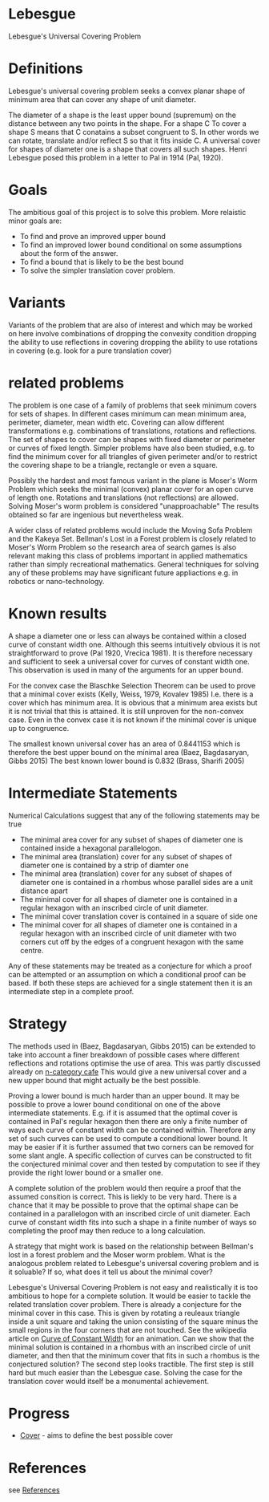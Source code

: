 # Lebesgue
Lebesgue's Universal Covering Problem

# Definitions
Lebesgue's universal covering problem seeks a convex planar shape of minimum area that can cover any shape of unit diameter.

The diameter of a shape is the least upper bound (supremum) on the distance between any two points in the shape.
For a shape C To cover a shape S means that C conatains a subset congruent to S. In other words we can rotate, translate and/or reflect S so that it fits inside C.
A universal cover for shapes of diameter one is a shape that covers all such shapes.
Henri Lebesgue posed this problem in a letter to Pal in 1914 (Pal, 1920).

# Goals
The ambitious goal of this project is to solve this problem. More relaistic minor goals are:

- To find and prove an improved upper bound
- To find an improved lower bound conditional on some assumptions about the form of the answer.
- To find a bound that is likely to be the best bound
- To solve the simpler translation cover problem.

# Variants
Variants of the problem that are also of interest and which may be worked on here involve combinations of
  dropping the convexity condition
  dropping the ability to use reflections in covering
  dropping the ability to use rotations in covering (e.g. look for a pure translation cover)
  
# related problems
The problem is one case of a family of problems that seek minimum covers for sets of shapes.
In different cases minimum can mean minimum area, perimeter, diameter, mean width etc. 
Covering can allow different transformations e.g. combinations of translations, rotations and reflections.
The set of shapes to cover can be shapes with fixed diameter or perimeter or curves of fixed length.
Simpler problems have also been studied, e.g. to find the minimum cover for all triangles of given perimeter and/or to restrict the covering shape to be a triangle, rectangle or even a square.

Possibly the hardest and most famous variant in the plane is Moser's Worm Problem which seeks the minimal (convex) planar cover for an open curve of length one. Rotations and translations (not reflections) are allowed. Solving Moser's worm problem is considered "unapproachable" The results obtained so far are ingenious but nevertheless weak.

A wider class of related problems would include the Moving Sofa Problem and the Kakeya Set.
Bellman's Lost in a Forest problem is closely related to Moser's Worm Problem so the research area of search games is also relevant making this class of problems important in applied mathematics rather than simply recreational mathematics. General techniques for solving any of these problems may have significant future appliactions e.g. in robotics or nano-technology.

# Known results

A shape a diameter one or less can always be contained within a closed curve of constant width one. Although this seems intuitively obvious it is not straightforward to prove (Pal 1920, Vrecica 1981). It is therefore necessary and sufficient to seek a universal cover for curves of constant width one. This observation is used in many of the arguments for an upper bound.

For the convex case the  Blaschke Selection Theorem can be used to prove that a minimal cover exists (Kelly, Weiss, 1979, Kovalev 1985)
I.e. there is a cover which has minimum area. It is obvious that a minimum area exists but it is not trivial that this is attained. It is still unproven for the non-convex case. Even in the convex case it is not known if the minimal cover is unique up to congruence. 

The smallest known universal cover has an area of 0.8441153 which is therefore the best upper bound on the minimal area (Baez, Bagdasaryan, Gibbs 2015) The best known lower bound is 0.832 (Brass, Sharifi 2005)

# Intermediate Statements
Numerical Calculations suggest that any of the following statements may be true

- The minimal area cover for any subset of shapes of diameter one is contained inside a hexagonal parallelogon.
- The minimal area (translation) cover for any subset of shapes of diameter one is contained by a strip of diamter one
- The minimal area (translation) cover for any subset of shapes of diameter one is contained in a rhombus whose parallel sides are a unit distance apart
- The minimal cover for all shapes of diameter one is contained in a regular hexagon with an inscribed circle of unit diameter.
- The minimal cover translation cover is contained in a square of side one 
- The minimal cover for all shapes of diameter one is contained in a regular hexagon with an inscribed circle of unit diameter with two corners cut off by the edges of a congruent hexagon with the same centre.

Any of these statements may be treated as a conjecture for which a proof can be attempted or an assumption on which a conditional proof can be based. If both these steps are achieved for a single statement then it is an intermediate step in a complete proof.

# Strategy

The methods used in (Baez, Bagdasaryan, Gibbs 2015) can be extended to take into account a finer breakdown of possible cases where different reflections and rotations optimise the use of area. This was partly discussed already on [n-category cafe](https://golem.ph.utexas.edu/category/2015/02/computability_for_lebesgues_un.html) This would give a new universal cover and a new upper bound that might actually be the best possible.

Proving a lower bound is much harder than an upper bound. It may be possible to prove a lower bound conditional on one of the above intermediate statements. E.g. if it is assumed that the optimal cover is contained in Pal's regular hexagon then there are only a finite number of ways each curve of constant width can be contained within. Therefore any set of such curves can be used to compute a conditional lower bound. It may be easier if it is further assumed that two corners can be removed for some slant angle. A specific collection of curves can be constructed to fit the conjectured minimal cover and then tested by computation to see if they provide the right lower bound or a smaller one.

A complete solution of the problem would then require a proof that the assumed consition is correct. This is liekly to be very hard. There is a chance that it may be possible to prove that the optimal shape can be contained in a parallelogon with an inscribed circle of unit diameter. Each curve of constant width fits into such a shape in a finite number of ways so completing the proof may then reduce to a long calculation.

A strategy that might work is based on the relationship between Bellman's lost in a forest problem and the Moser worm problem. What is the analogous problem related to Lebesgue's universal covering problem and is it soluable? If so, what does it tell us about the minimal cover?

Lebesgue's Universal Covering Problem is not easy and realistically it is too ambitious to hope for a complete solution. It would be easier to tackle the related translation cover problem. There is already a conjecture for the minimal cover in this case. This is given by rotating a reuleaux triangle inside a unit square and taking the union consisting of the square minus the small regions in the four corners that are not touched. See the wikipedia article on [Curve of Constant Width](https://en.wikipedia.org/wiki/Curve_of_constant_width) for an animation. Can we show that the minimal solution is contained in a rhombus with an inscribed circle of unit diameter, and then that the minimum cover that fits in such a rhombus is the conjectured solution? The second step looks tractible. The first step is still hard but much easier than the Lebesgue case. Solving the case for the translation cover would itself be a monumental achievement. 

# Progress

- [Cover](Cover.md) - aims to define the best possible cover

# References
see [References](References.md)


